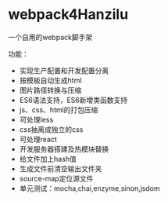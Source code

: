 # webpack4Hanzilu
一个自用的webpack脚手架

功能：

- 实现生产配置和开发配置分离
- 按模板自动生成html
- 图片路径转换与压缩
- ES6语法支持，ES6新增类函数支持
- js、css、html的打包压缩
- 可处理less
- css抽离成独立的css
- 可处理react
- 开发服务器搭建及热模块替换
- 给文件加上hash值
- 生成文件前清空输出文件夹
- source-map定位源文件
- 单元测试：mocha,chai,enzyme,sinon,jsdom
